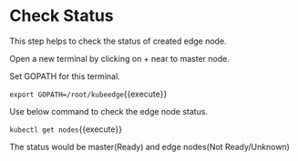 # Check Status

This step helps to check the status of created edge node.

Open a new terminal by clicking on + near to master node.

Set GOPATH for this terminal.

`export GOPATH=/root/kubeedge`{{execute}}
 
Use below command to check the edge node status.

`kubectl get nodes`{{execute}}

The status would be master(Ready) and edge nodes(Not Ready/Unknown)
 
